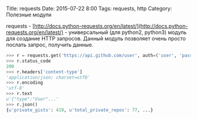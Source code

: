 Title: requests
Date: 2015-07-22 8:00
Tags: requests, http
Category: Полезные модули


requests - [http://docs.python-requests.org/en/latest/](http://docs.python-requests.org/en/latest/) - универсальный (для python2, python3) модуль для создание HTTP запросов.
Данный модуль позволяет очень просто послать запрос, получить данные.

```python
>>> r = requests.get('https://api.github.com/user', auth=('user', 'pass'))
>>> r.status_code
200
>>> r.headers['content-type']
'application/json; charset=utf8'
>>> r.encoding
'utf-8'
>>> r.text
u'{"type":"User"...'
>>> r.json()
{u'private_gists': 419, u'total_private_repos': 77, ...}
```